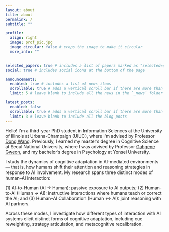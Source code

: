 ```yaml
---
layout: about
title: about
permalink: /
subtitle: ""

profile:
  align: right
  image: prof_pic.jpg
  image_circular: false # crops the image to make it circular
  more_info: ""


selected_papers: true # includes a list of papers marked as "selected={true}"
social: true # includes social icons at the bottom of the page

announcements:
  enabled: true # includes a list of news items
  scrollable: true # adds a vertical scroll bar if there are more than 3 news items
  limit: 5 # leave blank to include all the news in the `_news` folder

latest_posts:
  enabled: false
  scrollable: true # adds a vertical scroll bar if there are more than 3 new posts items
  limit: 3 # leave blank to include all the blog posts
---
```


Hello! I'm a third-year PhD student in Information Sciences at the University of Illinois at Urbana-Champaign (UIUC), where I'm advised by Professor 
[Dong Wang](https://ischool.illinois.edu/people/dong-wang). Previously, I earned my master’s degree in Cognitive Science at Seoul National University, where I was advised by Professor [Gahgene Gweon](https://convergence.snu.ac.kr/en/snu__professor/gweon_gahgene/), and my bachelor’s degree in Psychology at Yonsei University. 

I study the dynamics of cognitive adaptation in AI-mediated environments — that is, how humans shift their attention and reasoning strategies in response to AI involvement. My research spans three distinct modes of human–AI interaction:

(1) AI-to-Human (AI → Human): passive exposure to AI outputs;
(2) Human-to-AI (Human → AI): instructive interactions where humans teach or correct the AI; and
(3) Human–AI Collaboration (Human ↔ AI): joint reasoning with AI partners.

Across these modes, I investigate how different types of interaction with AI systems elicit distinct forms of cognitive adaptation, including cue reweighting, strategy articulation, and metacognitive recalibration.
